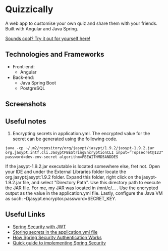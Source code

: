 # Quizzically

A web app to customise your own quiz and share them with your friends. Built with Angular and Java Spring.

[Sounds cool? Try it out for yourself here!](https://myscribbler.herokuapp.com/)


## Technologies and Frameworks

- Front-end:
  - Angular
- Back-end:
  - Java Spring Boot
  - PostgreSQL
  
  
## Screenshots


## Useful notes

1. Encrypting secrets in application.yml. The encrypted value for the secret can be generated using the following code.
```
java -cp ~/.m2/repository/org/jasypt/jasypt/1.9.2/jasypt-1.9.2.jar org.jasypt.intf.cli.JasyptPBEStringEncryptionCLI input=”Topsecret@123" password=dev-env-secret algorithm=PBEWITHMD5ANDDES
```
If the jasypt-1.9.2.jar executable is located somewhere else, fret not. Open your IDE and under the External Libraries folder locate the org.jasypt:jasypt:1.9.2 folder. Expand this folder, right click on the jasypt-1.9.2.jar file, and select "Directory Path". Use this directory path to execute the JAR file. For me, my JAR was located in /mnt/c/... . Use the encrypted output as the value in the application.yml file. Lastly, configure the Java VM as such: -Djasypt.encryptor.password=SECRET_KEY.

## Useful Links

- [Spring Security with JWT](https://www.javainuse.com/spring/boot-jwt)
- [Storing secrets in the application.yml file](https://medium.com/@sun30nil/how-to-secure-secrets-and-passwords-in-springboot-90c952961d9)
- [How Spring Security Authentication Works](https://www.youtube.com/watch?v=caCJAJC41Rk)
- [Quick guide to implementing Spring Security](https://www.marcobehler.com/guides/spring-security#_filterchain_security_configuration_dsl)

